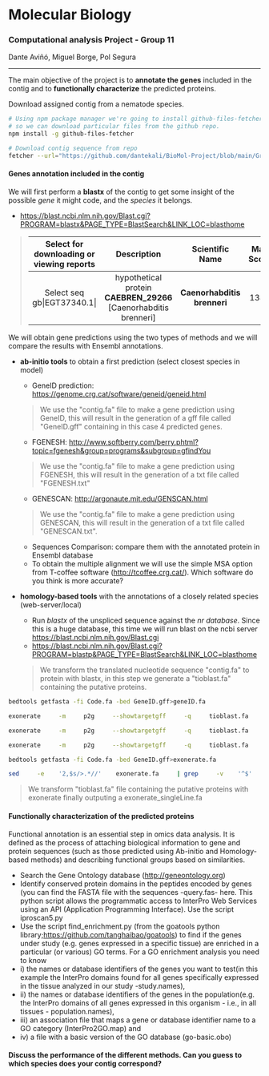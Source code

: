 # Molecular Biology

### Computational analysis Project - Group 11

Dante Aviñó, Miguel Borge, Pol Segura

------

The main objective of the project is to **annotate the genes** included in the contig and to **functionally characterize** the predicted proteins.

Download assigned contig from a nematode species.

```bash
# Using npm package manager we're going to install github-files-fetcher
# so we can download particular files from the github repo.
npm install -g github-files-fetcher

# Download contig sequence from repo
fetcher --url="https://github.com/dantekali/BioMol-Project/blob/main/Group11_contig_194888_195063.fa"  --out="~/Desktop/Project"
```

#### Genes annotation included in the contig

We will first perform a **blastx** of the contig to get some insight of the possible *gene* it might code, and the *species* it belongs.
  - https://blast.ncbi.nlm.nih.gov/Blast.cgi?PROGRAM=blastx&PAGE_TYPE=BlastSearch&LINK_LOC=blasthome

> | Select for downloading or viewing reports |                         Description                          |       Scientific Name       | Max Score | Total Score | Query Cover | E value | Per. Ident | Acc. Length | Accession  |
> | :---------------------------------------: | :----------------------------------------------------------: | :-------------------------: | :-------: | :---------: | :---------: | :-----: | :--------: | :---------: | :--------: |
> |        Select seq gb\|EGT37340.1\|        | hypothetical protein **CAEBREN_29266** [Caenorhabditis brenneri] | **Caenorhabditis brenneri** |   1335    |    1413     |     24%     |   0.0   |   86.87%   |     754     | EGT37340.1 |

We will obtain gene predictions using the two types of methods and we will compare the results with Ensembl annotations.

- **ab-initio tools** to obtain a first prediction (select closest species in model)
  <!--Ab-initio methods: they use several elements in the genomic sequence (suchas donor and acceptor splice sites, branch site, initiation and termination codons)and codon usage to obtain a model based on a training set.-->
  
  - GeneID  prediction: https://genome.crg.cat/software/geneid/geneid.html

  > We use the "contig.fa" file to make a gene prediction using GeneID, this will result in the generation of a gff file called "GeneID.gff" containing in this case 4 predicted genes.
  
  - FGENESH: http://www.softberry.com/berry.phtml?topic=fgenesh&group=programs&subgroup=gfindYou

  > We use the "contig.fa" file to make a gene prediction using FGENESH, this will result in the generation of a txt file called "FGENESH.txt"

  - GENESCAN: http://argonaute.mit.edu/GENSCAN.html

  > We use the "contig.fa" file to make a gene prediction using GENESCAN, this will result in the generation of a txt file called "GENESCAN.txt".

  - Sequences Comparison: compare them with the annotated protein in Ensembl database
  - To obtain the multiple alignment we will use the simple MSA option from T-coffee software (http://tcoffee.crg.cat/). Which software do you think is more accurate?
- **homology-based tools** with the annotations of  a closely related species (web-server/local)
  <!--Gene predictions are based on alignments from known proteins (usually) from other genomes.-->

  - Run *blastx* of the unspliced sequence against the *nr database*. Since this is a huge database, this time we will run blast on the ncbi server https://blast.ncbi.nlm.nih.gov/Blast.cgi
  - https://blast.ncbi.nlm.nih.gov/Blast.cgi?PROGRAM=blastp&PAGE_TYPE=BlastSearch&LINK_LOC=blasthome
  > We transform the translated nucleotide sequence "contig.fa" to protein with blastx, in this step we generate a "tioblast.fa" containing the putative proteins.
```bash
bedtools getfasta -fi Code.fa -bed GeneID.gff>geneID.fa

exonerate     -m     p2g     --showtargetgff     -q     tioblast.fa     -t Code.fa

exonerate     -m     p2g     --showtargetgff     -q     tioblast.fa     -t Code.fa -S F

exonerate     -m     p2g     --showtargetgff     -q     tioblast.fa     -t Code.fa -S F| egrep -w exon > GeneID.gff

bedtools getfasta -fi Code.fa -bed GeneID.gff>exonerate.fa

sed     -e    '2,$s/>.*//'    exonerate.fa     | grep     -v    '^$'     >exonerate_singleLine.fa
```
  > We transform "tioblast.fa" file containing the putative proteins with exonerate finally outputing a exonerate_singleLine.fa

#### Functionally characterization of the predicted proteins

Functional annotation is an essential step in omics data analysis. It is defined as the process of attaching biological information to gene and protein sequences (such as those predicted using Ab-initio and Homology-based methods) and describing functional groups based on similarities.


- Search the Gene Ontology database (http://geneontology.org)
- Identify conserved protein domains in the peptides encoded by genes (you can find the FASTA file with the sequences -query.fas- here. This python script allows the programmatic access to InterPro Web Services using an API (Application Programming Interface). Use the script  iproscan5.py
- Use   the   script  find_enrichment.py (from the  goatools python library;https://github.com/tanghaibao/goatools) to find if the genes under study (e.g. genes expressed in a specific tissue)  are enriched in a particular (or various) GO terms. For a GO enrichment analysis you need to know 
- i) the names or database identifiers of the genes you want to test(in this example the InterPro domains found for all genes specifically expressed in the tissue analyzed in our study -study.names), 
- ii) the names or database identifiers of the genes in the population(e.g. the InterPro domains of all genes expressed in this organism - i.e., in all tissues - population.names), 
- iii) an association file that maps a gene or database identifier name to a GO category (InterPro2GO.map) and 
- iv) a file with a basic version of the GO database (go-basic.obo)



#### Discuss the performance of the different methods. Can you guess to which species does your contig correspond?
